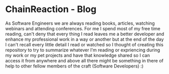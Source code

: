 # ChainReaction - Blog

As Software Engineers we are always reading books, articles, watching webinars
and attending conferences. For me I spend most of my free time reading, can't
deny that every thing I read leaves me a better developer and enhance my
professional work in a way or another but at the end of the day I can't recall
every little detail I read or watched so I thought of creating this repository to try to summarize whatever I'm reading or expriencing during my work or my pet projects and have that knowledge shared so I can access it from anywhere and above all there might be something in there of help to other fellow members of the craft (Software Developers) :)
